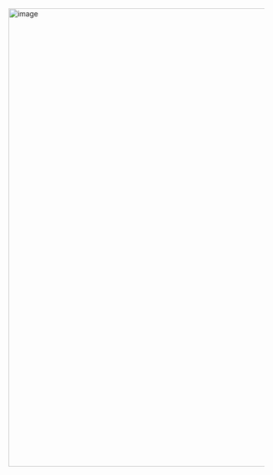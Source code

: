 <img width="699" height="903" alt="image" src="https://github.com/user-attachments/assets/256be0bc-d944-4215-abc7-598c9c3fd55c" />
